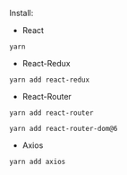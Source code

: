 
Install:
- React

```
yarn
```
- React-Redux

```
yarn add react-redux
```

- React-Router

```
yarn add react-router
```

```
yarn add react-router-dom@6
```

- Axios

```
yarn add axios
```
